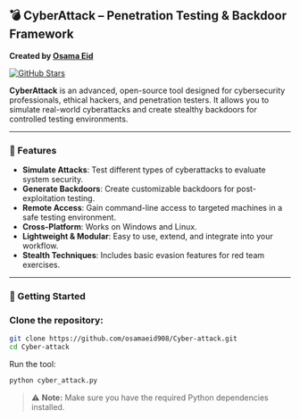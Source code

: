 ## 💣 CyberAttack – Penetration Testing & Backdoor Framework  
**Created by [Osama Eid](https://github.com/osamaeid908)**

[![GitHub Stars](https://img.shields.io/github/stars/osamaeid908/Cyber-attack?style=social)](https://github.com/osamaeid908/Cyber-attack/stargazers)

**CyberAttack** is an advanced, open-source tool designed for cybersecurity professionals, ethical hackers, and penetration testers. It allows you to simulate real-world cyberattacks and create stealthy backdoors for controlled testing environments.

---

### 🔧 Features
- **Simulate Attacks**: Test different types of cyberattacks to evaluate system security.
- **Generate Backdoors**: Create customizable backdoors for post-exploitation testing.
- **Remote Access**: Gain command-line access to targeted machines in a safe testing environment.
- **Cross-Platform**: Works on Windows and Linux.
- **Lightweight & Modular**: Easy to use, extend, and integrate into your workflow.
- **Stealth Techniques**: Includes basic evasion features for red team exercises.

---

### 🚀 Getting Started

### Clone the repository:
```bash
git clone https://github.com/osamaeid908/Cyber-attack.git
cd Cyber-attack
```

Run the tool:
```bash
python cyber_attack.py
```

> ⚠️ **Note:** Make sure you have the required Python dependencies installed.
